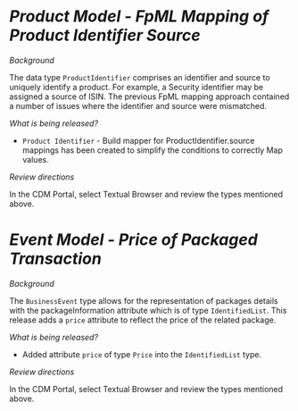 # *Product Model - FpML Mapping of Product Identifier Source*

_Background_

The data type `ProductIdentifier` comprises an identifier and source to uniquely identify a product. For example, a Security identifier may be assigned a source of ISIN.  The previous FpML mapping approach contained a number of issues where the identifier and source were mismatched.

_What is being released?_

- `Product Identifier` - Build mapper for ProductIdentifier.source mappings has been created to simplify the conditions to correctly Map values.

_Review directions_

In the CDM Portal, select Textual Browser and review the types mentioned above.

# *Event Model - Price of Packaged Transaction*

_Background_

The `BusinessEvent` type allows for the representation of packages details with the packageInformation attribute which is of type `IdentifiedList`.  This release adds a `price` attribute to reflect the price of the related package.

_What is being released?_

- Added attribute `price` of type `Price` into the `IdentifiedList` type.

_Review directions_

In the CDM Portal, select Textual Browser and review the types mentioned above.
